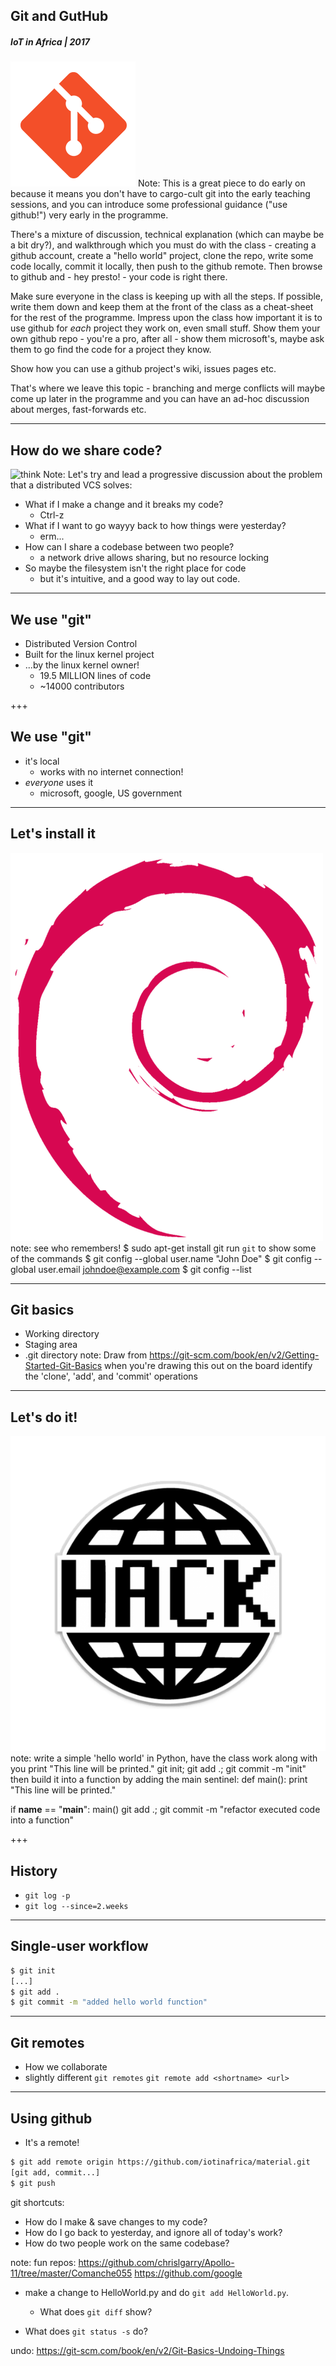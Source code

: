 ## Git and GutHub
##### IoT in Africa | 2017
![Git and Github](/assets/img/git-200.png)
Note:
This is a great piece to do early on because it means you don't have to cargo-cult git into the early teaching sessions, and you can introduce some professional guidance ("use github!") very early in the programme.

There's a mixture of discussion, technical explanation (which can maybe be a bit dry?), and walkthrough which you must do with the class - creating a github account, create a "hello world" project, clone the repo, write some code locally, commit it locally, then push to the github remote. Then browse to github and - hey presto! - your code is right there.

Make sure everyone in the class is keeping up with all the steps. If possible, write them down and keep them at the front of the class as a cheat-sheet for the rest of the programme. Impress upon the class how important it is to use github for *each* project they work on, even small stuff. Show them your own github repo - you're a pro, after all - show them microsoft's, maybe ask them to go find the code for a project they know.

Show how you can use a github project's wiki, issues pages etc.

That's where we leave this topic - branching and merge conflicts will maybe come up later in the programme and you can have an ad-hoc discussion about merges, fast-forwards etc.


---
## How do we share code?
![think](/assets/img/thinking-800.png)
Note:
Let's try and lead a progressive discussion about the problem that a distributed VCS solves:
* What if I make a change and it breaks my code?
  * Ctrl-z
* What if I want to go wayyy back to how things were yesterday?
  * erm...
* How can I share a codebase between two people?
  * a network drive allows sharing, but no resource locking
* So maybe the filesystem isn't the right place for code
  * but it's intuitive, and a good way to lay out code.

---
## We use "git"
* Distributed Version Control
* Built for the linux kernel project
* ...by the linux kernel owner!
   * 19.5 MILLION lines of code
   * ~14000 contributors

+++
## We use "git"
* it's local
  * works with no internet connection!
* *everyone* uses it
  * microsoft, google, US government

---
## Let's install it
![install](/assets/img/debian-500.png)
note:
see who remembers!
$ sudo apt-get install git
run `git` to show some of the commands
$ git config --global user.name "John Doe"
$ git config --global user.email johndoe@example.com
$ git config --list

---
## Git basics
* Working directory
* Staging area
* .git directory
note:
Draw from https://git-scm.com/book/en/v2/Getting-Started-Git-Basics when you're drawing this out on the board
identify the 'clone', 'add', and 'commit' operations

---
## Let's do it!
![Hack](/assets/img/hack-600.png)
note:
write a simple 'hello world' in Python, have the class work along with you
print "This line will be printed."
git init; git add .; git commit -m "init"
then build it into a function by adding the main sentinel:
def main():
    print "This line will be printed."

if __name__ == "__main__":
    main()
git add .; git commit -m "refactor executed code into a function"

+++
## History
* `git log -p`
* `git log --since=2.weeks`

---
## Single-user workflow
```sh
$ git init
[...]
$ git add .
$ git commit -m "added hello world function"
```

---
## Git remotes
* How we collaborate
* slightly different
`git remotes`
`git remote add <shortname> <url>`

---
## Using github
* It's a remote!
```sh
$ git add remote origin https://github.com/iotinafrica/material.git
[git add, commit...]
$ git push
```

git shortcuts:
* How do I make & save changes to my code?
* How do I go back to yesterday, and ignore all of today's work?
* How do two people work on the same codebase?



note:
fun repos:
https://github.com/chrislgarry/Apollo-11/tree/master/Comanche055
https://github.com/google

* make a change to HelloWorld.py and do `git add HelloWorld.py`.
  * What does `git diff` show?

* What does `git status -s` do?

undo: https://git-scm.com/book/en/v2/Git-Basics-Undoing-Things

